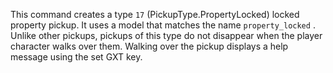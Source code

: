 This command creates a type `17` (PickupType.PropertyLocked) locked property pickup. It uses a model that matches the name `property_locked` . Unlike other pickups, pickups of this type do not disappear when the player character walks over them. Walking over the pickup displays a help message using the set GXT key.
